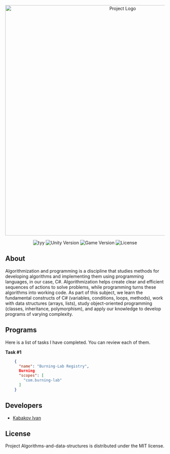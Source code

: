 <p align="center">
      <img src="https://i.ibb.co/WWFP44j/Git-Hub-Logo.png" alt="Project Logo" width="726">
</p>

<p align="center">
      <img src="https://img.shields.io/badge/Language-C%23-orange" alt="tyy">
      <img src="https://img.shields.io/badge/Created-2025-blueviolet" alt="Unity Version">
      <img src="https://img.shields.io/badge/Version-1.0.0-blue" alt="Game Version">
      <img src="https://img.shields.io/badge/License-MIT-success" alt="License">
</p>

## About

Algorithmization and programming is a discipline that studies methods for developing algorithms and implementing them using programming languages, in our case, C#. Algorithmization helps create clear and efficient sequences of actions to solve problems, while programming turns these algorithms into working code. As part of this subject, we learn the fundamental constructs of C# (variables, conditions, loops, methods), work with data structures (arrays, lists), study object-oriented programming (classes, inheritance, polymorphism), and apply our knowledge to develop programs of varying complexity.

## Programs

Here is a list of tasks I have completed. You can review each of them.

**Task #1**
```json
    {
      "name": "Burning-Lab Registry",
      Burning
      "scopes": [
        "com.burning-lab"
      ]
    }
```

## Developers

- [Kabakov Ivan](https://github.com/Kabakov-Ivan)

## License

Project Algorithms-and-data-structures is distributed under the MIT license.
